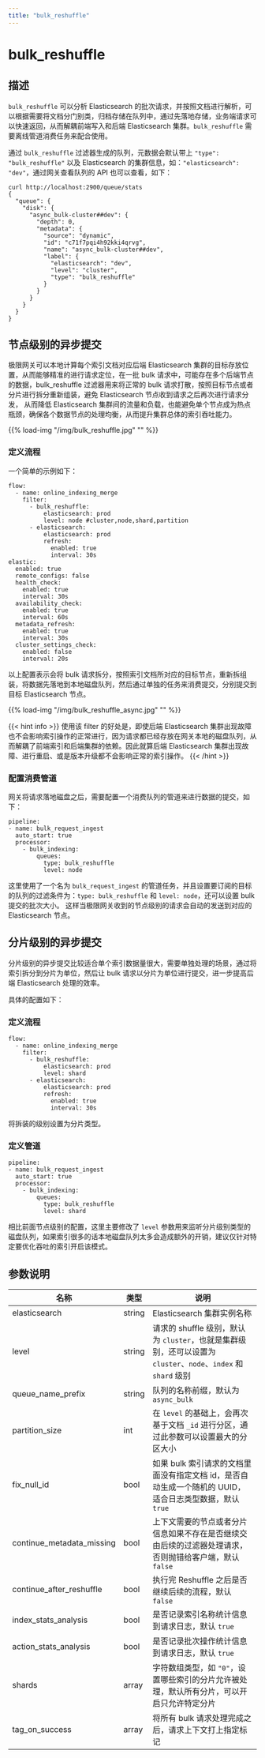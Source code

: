 ```yaml
---
title: "bulk_reshuffle"
---
```


# bulk_reshuffle

## 描述

`bulk_reshuffle` 可以分析 Elasticsearch 的批次请求，并按照文档进行解析，可以根据需要将文档分门别类，归档存储在队列中，通过先落地存储，业务端请求可以快速返回，从而解耦前端写入和后端 Elasticsearch 集群。`bulk_reshuffle` 需要离线管道消费任务来配合使用。

通过 `bulk_reshuffle` 过滤器生成的队列，元数据会默认带上 `"type": "bulk_reshuffle"` 以及 Elasticsearch 的集群信息，如：`"elasticsearch": "dev"`，通过网关查看队列的 API 也可以查看，如下：

```
curl http://localhost:2900/queue/stats
{
  "queue": {
    "disk": {
      "async_bulk-cluster##dev": {
        "depth": 0,
        "metadata": {
          "source": "dynamic",
          "id": "c71f7pqi4h92kki4qrvg",
          "name": "async_bulk-cluster##dev",
          "label": {
            "elasticsearch": "dev",
            "level": "cluster",
            "type": "bulk_reshuffle"
          }
        }
      }
    }
  }
}
```

## 节点级别的异步提交

极限网关可以本地计算每个索引文档对应后端 Elasticsearch 集群的目标存放位置，从而能够精准的进行请求定位，在一批 bulk 请求中，可能存在多个后端节点的数据，bulk_reshuffle 过滤器用来将正常的 bulk 请求打散，按照目标节点或者分片进行拆分重新组装，避免 Elasticsearch 节点收到请求之后再次进行请求分发，
从而降低 Elasticsearch 集群间的流量和负载，也能避免单个节点成为热点瓶颈，确保各个数据节点的处理均衡，从而提升集群总体的索引吞吐能力。

{{% load-img "/img/bulk_reshuffle.jpg" "" %}}

### 定义流程

一个简单的示例如下：

```
flow:
  - name: online_indexing_merge
    filter:
      - bulk_reshuffle:
          elasticsearch: prod
          level: node #cluster,node,shard,partition
      - elasticsearch:
          elasticsearch: prod
          refresh:
            enabled: true
            interval: 30s
elastic:
  enabled: true
  remote_configs: false
  health_check:
    enabled: true
    interval: 30s
  availability_check:
    enabled: true
    interval: 60s
  metadata_refresh:
    enabled: true
    interval: 30s
  cluster_settings_check:
    enabled: false
    interval: 20s
```

以上配置表示会将 bulk 请求拆分，按照索引文档所对应的目标节点，重新拆组装，将数据先落地到本地磁盘队列，然后通过单独的任务来消费提交，分别提交到目标 Elasticsearch 节点。

{{% load-img "/img/bulk_reshuffle_async.jpg" "" %}}

{{< hint info >}}
使用该 filter 的好处是，即使后端 Elasticsearch 集群出现故障也不会影响索引操作的正常进行，因为请求都已经存放在网关本地的磁盘队列，从而解耦了前端索引和后端集群的依赖。因此就算后端 Elasticsearch 集群出现故障、进行重启、或是版本升级都不会影响正常的索引操作。
{{< /hint >}}

### 配置消费管道

网关将请求落地磁盘之后，需要配置一个消费队列的管道来进行数据的提交，如下：

```
pipeline:
- name: bulk_request_ingest
  auto_start: true
  processor:
    - bulk_indexing:
        queues:
          type: bulk_reshuffle
          level: node
```

这里使用了一个名为 `bulk_request_ingest` 的管道任务，并且设置要订阅的目标的队列的过滤条件为：`type: bulk_reshuffle` 和 `level: node`，还可以设置 bulk 提交的批次大小。
这样当极限网关收到的节点级别的请求会自动的发送到对应的 Elasticsearch 节点。

## 分片级别的异步提交

分片级别的异步提交比较适合单个索引数据量很大，需要单独处理的场景，通过将索引拆分到分片为单位，然后让 bulk 请求以分片为单位进行提交，进一步提高后端 Elasticsearch 处理的效率。

具体的配置如下：

### 定义流程

```
flow:
  - name: online_indexing_merge
    filter:
      - bulk_reshuffle:
          elasticsearch: prod
          level: shard
      - elasticsearch:
          elasticsearch: prod
          refresh:
            enabled: true
            interval: 30s
```

将拆装的级别设置为分片类型。

### 定义管道

```
pipeline:
- name: bulk_request_ingest
  auto_start: true
  processor:
    - bulk_indexing:
        queues:
          type: bulk_reshuffle
          level: shard
```

相比前面节点级别的配置，这里主要修改了 `level` 参数用来监听分片级别类型的磁盘队列，如果索引很多的话本地磁盘队列太多会造成额外的开销，建议仅针对特定要优化吞吐的索引开启该模式。

## 参数说明

| 名称                      | 类型   | 说明                                                                                                           |
| ------------------------- | ------ | -------------------------------------------------------------------------------------------------------------- |
| elasticsearch             | string | Elasticsearch 集群实例名称                                                                                     |
| level                     | string | 请求的 shuffle 级别，默认为 `cluster`，也就是集群级别，还可以设置为 `cluster`、`node`、`index` 和 `shard` 级别 |
| queue_name_prefix         | string | 队列的名称前缀，默认为 `async_bulk`                                                                            |
| partition_size            | int    | 在 `level` 的基础上，会再次基于文档 `_id` 进行分区，通过此参数可以设置最大的分区大小                           |
| fix_null_id               | bool   | 如果 bulk 索引请求的文档里面没有指定文档 id，是否自动生成一个随机的 UUID，适合日志类型数据，默认 `true`        |
| continue_metadata_missing | bool   | 上下文需要的节点或者分片信息如果不存在是否继续交由后续的过滤器处理请求，否则抛错给客户端，默认 `false`         |
| continue_after_reshuffle  | bool   | 执行完 Reshuffle 之后是否继续后续的流程，默认 `false`                                                          |
| index_stats_analysis      | bool   | 是否记录索引名称统计信息到请求日志，默认 `true`                                                                |
| action_stats_analysis     | bool   | 是否记录批次操作统计信息到请求日志，默认 `true`                                                                |
| shards                    | array  | 字符数组类型，如 `"0"`，设置哪些索引的分片允许被处理，默认所有分片，可以开启只允许特定分片                     |
| tag_on_success            | array  | 将所有 bulk 请求处理完成之后，请求上下文打上指定标记                                                           |
